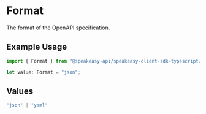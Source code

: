# Format

The format of the OpenAPI specification.

## Example Usage

```typescript
import { Format } from "@speakeasy-api/speakeasy-client-sdk-typescript/sdk/models/operations";

let value: Format = "json";
```

## Values

```typescript
"json" | "yaml"
```